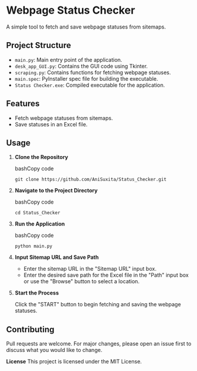 Webpage Status Checker
======================

A simple tool to fetch and save webpage statuses from sitemaps.

Project Structure
-----------------

*   `main.py`: Main entry point of the application.
*   `desk_app_GUI.py`: Contains the GUI code using Tkinter.
*   `scraping.py`: Contains functions for fetching webpage statuses.
*   `main.spec`: PyInstaller spec file for building the executable.
*   `Status Checker.exe`: Compiled executable for the application.

Features
--------

*   Fetch webpage statuses from sitemaps.
*   Save statuses in an Excel file.

Usage
-----

1.  **Clone the Repository**
    
    bashCopy code
    
    `git clone https://github.com/AniSuxita/Status_Checker.git`
    
2.  **Navigate to the Project Directory**
    
    bashCopy code
    
    `cd Status_Checker`
    
3.  **Run the Application**
    
    bashCopy code
    
    `python main.py`
    
4.  **Input Sitemap URL and Save Path**
    
    *   Enter the sitemap URL in the "Sitemap URL" input box.
    *   Enter the desired save path for the Excel file in the "Path" input box or use the "Browse" button to select a location.
5.  **Start the Process**
    
    Click the "START" button to begin fetching and saving the webpage statuses.
    

Contributing
------------

Pull requests are welcome. For major changes, please open an issue first to discuss what you would like to change.

**License**
This project is licensed under the MIT License. 


